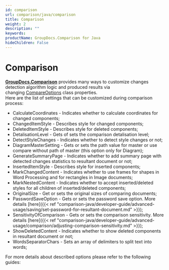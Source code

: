 ```yaml
---
id: comparison
url: comparison/java/comparison
title: Comparison
weight: 2
description: ""
keywords: 
productName: GroupDocs.Comparison for Java
hideChildren: False
---
```

# Comparison 

[**GroupDocs.Comparison**](https://products.groupdocs.com/comparison/java) provides many ways to customize changes detection algorithm logic and produced results via changing [CompareOptions](https://apireference.groupdocs.com/comparison/net/groupdocs.comparison.options/compareoptions) class properties.   
Here are the list of settings that can be customized during comparison process:

*   CalculateCoordinates - Indicates whether to calculate coordinates for changed components;
*   ChangedItemStyle - Describes style for changed components;
*   DeletedItemStyle - Describes style for deleted components;
*   DetalisationLevel - Gets of sets the comparison detalisation level;
*   DetectStyleChanges - Indicates whether to detect style changes or not;
*   DiagramMasterSetting - Gets or sets the path value for master or use compare without path of master (this option only for Diagram);
*   GenerateSummaryPage - Indicates whether to add summary page with detected changes statistics to resultant document or not;
*   InsertedItemStyle - Describes style for inserted components;
*   MarkChangedContent - Indicates whether to use frames for shapes in Word Processing and for rectangles in Image documents;
*   MarkNestedContent - Indicates whether to accept inserted/deleted styles for all children of inserted/deleted components;
*   OriginalSize - Get or sets the original sizes of comparing documents;
*   PasswordSaveOption - Gets or sets the password save option. More details [here]({{< ref "comparison-java/developer-guide/advanced-usage/saving/set-password-for-resultant-document.md" >}});
*   SensitivityOfComparison - Gets or sets the comparison sensitivity. More details [here]({{< ref "comparison-java/developer-guide/advanced-usage/comparison/adjusting-comparison-sensitivity.md" >}});
*   ShowDeletedContent - Indicates whether to show deleted components in resultant document or not;
*   WordsSeparatorChars - Sets an array of delimiters to split text into words;

For more details about described options please refer to the following guides:
